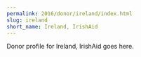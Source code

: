 ```yaml
---
permalink: 2016/donor/ireland/index.html
slug: ireland
short_name: Ireland, IrishAid
---
```


Donor profile for Ireland, IrishAid goes here.
